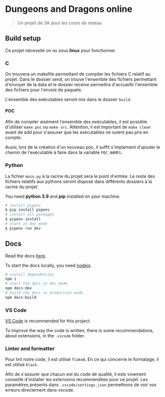 # Dungeons and Dragons online

> Un projet de 3A pour les cours de réseau

## Build setup

Ce projet nécessite un os sous **linux** pour fonctionner.

### C

On trouvera un makefile permettant de compiler les fichiers C relatif au projet. Dans le dossier send, on trouve l'ensemble des fichiers permettant d'envoyer de la data et le dossier receive permettra d'accueillir l'ensemble des fichiers pour l'envoie de paquets.

L'ensemble des exécutables seront mis dans le dossier `build`.

#### POC

Afin de compiler aisément l'ensemble des exécutables, il est possible d'utiliser `make poc` ou `make src`. Attention, il est important de `make clean` avant de add pour s'assurer que les exécutables ne soient pas pris en compte.


Aussi, lors de la création d'un nouveau poc, il suffit s'implement d'ajouter le chemin de l'exécutable à faire dans la variable `POC_NAMES`.

### Python

La fichier `main.py` à la racine du projet sera le point d'entrée. Le reste des fichiers relatifs aux pythons seront disposé dans différents dossiers à la racine du projet.

You need **python 3.9** and **pip** installed on your machine.

```sh
# install pipenv
$ pip install pipenv
# install all packages
$ pipenv install
# start in dev mode
$ pipenv run dev
```

## Docs

Read the docs [here](https://barbapapazes.github.io/dungeons-dragons-online/).

To start the docs locally, you need [nodejs](https://nodejs.org).

```sh
# install dependencies
npm i
# start the docs in dev mode
npm docs:dev
# build the docs in production mode
npm docs:build
```

### VS Code

[VS Code](https://code.visualstudio.com/) is recommended for this project.

To improve the way the code is written, there is some recommendations, about extensions, in the `.vscode` folder.

### Linter and formatter

Pour lint notre code, il est utilisé `flake8`. En ce qui concerne le formatage, il est utilisé `black`.

Afin de s'assurer que chacun est du code de qualité, il ests vivement conseillé d'installer les extensions recommendées pour ce projet. Les paramètres présents dans `.vscode/settings.json` permettrons de voir vos erreurs directement dans vscode.
